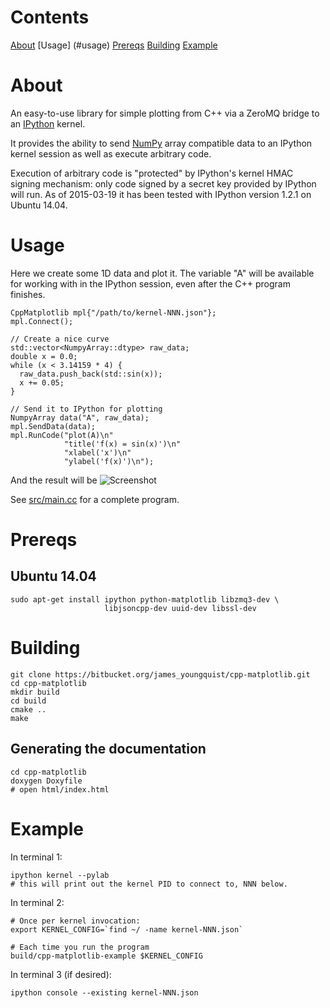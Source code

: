 # Contents

[About](#about)
[Usage] (#usage)
[Prereqs](#prereqs)
[Building](#building)
[Example](#example)


# About

An easy-to-use library for simple plotting from C++ via a ZeroMQ bridge to
an [IPython](http://ipython.org/) kernel. 

It provides the ability to send [NumPy](http://www.numpy.org/) array
compatible data to an IPython kernel session as well as execute arbitrary
code.

Execution of arbitrary code is "protected" by IPython's kernel HMAC signing
mechanism: only code signed by a secret key provided by IPython will run.  As
of 2015-03-19 it has been tested with IPython version 1.2.1 on Ubuntu 14.04.


# Usage

Here we create some 1D data and plot it.  The variable "A" will be available
for working with in the IPython session, even after the C++ program finishes.

    CppMatplotlib mpl{"/path/to/kernel-NNN.json"};
    mpl.Connect();

    // Create a nice curve  
    std::vector<NumpyArray::dtype> raw_data;
    double x = 0.0;
    while (x < 3.14159 * 4) {
      raw_data.push_back(std::sin(x));
      x += 0.05;
    }

    // Send it to IPython for plotting
    NumpyArray data("A", raw_data);
    mpl.SendData(data);
    mpl.RunCode("plot(A)\n"
                "title('f(x) = sin(x)')\n"
                "xlabel('x')\n"
                "ylabel('f(x)')\n");

And the result will be ![Screenshot](screenshot.png?raw=true "Screenshot of
sin(x)")

See [src/main.cc](src/main.cc) for a complete program.


# Prereqs

## Ubuntu 14.04

    sudo apt-get install ipython python-matplotlib libzmq3-dev \
                         libjsoncpp-dev uuid-dev libssl-dev


# Building

    git clone https://bitbucket.org/james_youngquist/cpp-matplotlib.git
    cd cpp-matplotlib
    mkdir build
    cd build
    cmake ..
    make

## Generating the documentation

    cd cpp-matplotlib
    doxygen Doxyfile
    # open html/index.html

# Example
    
In terminal 1:

    ipython kernel --pylab
    # this will print out the kernel PID to connect to, NNN below.

In terminal 2:

    # Once per kernel invocation:
    export KERNEL_CONFIG=`find ~/ -name kernel-NNN.json`

    # Each time you run the program
    build/cpp-matplotlib-example $KERNEL_CONFIG
    

In terminal 3 (if desired):

    ipython console --existing kernel-NNN.json

